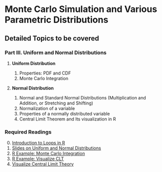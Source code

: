 # Monte Carlo Simulation and Various Parametric Distributions

## Detailed Topics to be covered

### Part III. Uniform and Normal Distributions

1. **Uniform Distribution**

    1. Properties: PDF and CDF
    2. Monte Carlo Integration
    
2. **Normal Distribution**

    1. Normal and Standard Normal Distributions (Multiplication and Addition, or Stretching and Shifting)
    2. Normalization of a variable
    3. Properties of a normally distributed variable
    3. Central Limit Theorem and Its visualization in R

### Required Readings

0. [Introduction to Loops in R](./lecture/)
1. [Slides on Uniform and Normal Distributions](../lecture/examples/R-intro-to-loops.Rmd)
2. [R Example: Monte Carlo Integration](../lecture/examples/MC03.Rmd)
3. [R Example: Visualize CLT](../lecture/examples/MC04.R)
4. [Visualize Central Limit Theory](https://seeing-theory.brown.edu/probability-distributions/index.html#%23section2)


